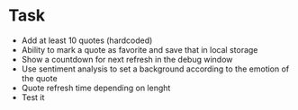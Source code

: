 # Task
* Add at least 10 quotes (hardcoded)
* Ability to mark a quote as favorite and save that in local storage
* Show a countdown for next refresh in the debug window
* Use sentiment analysis to set a background according to the emotion of the quote
* Quote refresh time depending on lenght
* Test it
